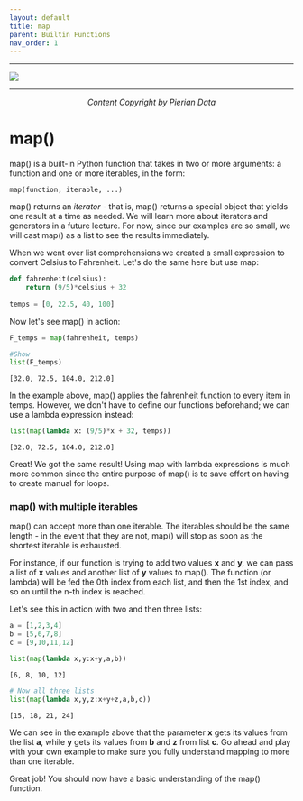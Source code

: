 ```yaml
---
layout: default
title: map
parent: Builtin Functions
nav_order: 1
---
```

___

<a href='https://www.udemy.com/user/joseportilla/'><img src='../Pierian_Data_Logo.png'/></a>
___
<center><em>Content Copyright by Pierian Data</em></center>

# map()

map() is a built-in Python function that takes in two or more arguments: a function and one or more iterables, in the form:

    map(function, iterable, ...)
    
map() returns an *iterator* - that is, map() returns a special object that yields one result at a time as needed. We will learn more about iterators and generators in a future lecture. For now, since our examples are so small, we will cast map() as a list to see the results immediately.

When we went over list comprehensions we created a small expression to convert Celsius to Fahrenheit. Let's do the same here but use map:


```python
def fahrenheit(celsius):
    return (9/5)*celsius + 32
    
temps = [0, 22.5, 40, 100]
```

Now let's see map() in action:


```python
F_temps = map(fahrenheit, temps)

#Show
list(F_temps)
```




    [32.0, 72.5, 104.0, 212.0]



In the example above, map() applies the fahrenheit function to every item in temps. However, we don't have to define our functions beforehand; we can use a lambda expression instead:


```python
list(map(lambda x: (9/5)*x + 32, temps))
```




    [32.0, 72.5, 104.0, 212.0]



Great! We got the same result! Using map with lambda expressions is much more common since the entire purpose of map() is to save effort on having to create manual for loops.

### map() with multiple iterables
map() can accept more than one iterable. The iterables should be the same length - in the event that they are not, map() will stop as soon as the shortest iterable is exhausted.


For instance, if our function is trying to add two values **x** and **y**, we can pass a list of **x** values and another list of **y** values to map(). The function (or lambda) will be fed the 0th index from each list, and then the 1st index, and so on until the n-th index is reached.

Let's see this in action with two and then three lists:


```python
a = [1,2,3,4]
b = [5,6,7,8]
c = [9,10,11,12]

list(map(lambda x,y:x+y,a,b))
```




    [6, 8, 10, 12]




```python
# Now all three lists
list(map(lambda x,y,z:x+y+z,a,b,c))
```




    [15, 18, 21, 24]



We can see in the example above that the parameter **x** gets its values from the list **a**, while **y** gets its values from **b** and **z** from list **c**. Go ahead and play with your own example to make sure you fully understand mapping to more than one iterable.

Great job! You should now have a basic understanding of the map() function.
